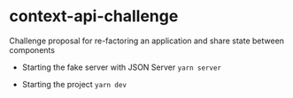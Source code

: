 # context-api-challenge
Challenge proposal for re-factoring an application and share state between components

- Starting the fake server with JSON Server
`yarn server`
 
- Starting the project
`yarn dev`
